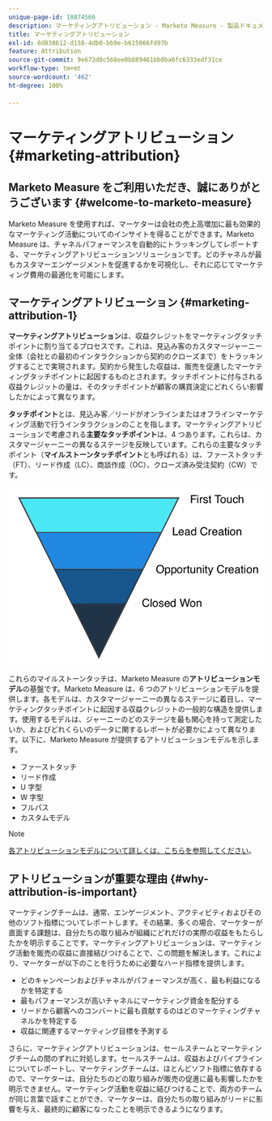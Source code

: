 ```yaml
---
unique-page-id: 18874566
description: マーケティングアトリビューション - Marketo Measure - 製品ドキュメント
title: マーケティングアトリビューション
exl-id: 6d838612-d158-4db0-bb9e-b615066fd97b
feature: Attribution
source-git-commit: 9e672d0c568ee0b889461bb8ba6fc6333edf31ce
workflow-type: tm+mt
source-wordcount: '462'
ht-degree: 100%

---
```


# マーケティングアトリビューション {#marketing-attribution}

## Marketo Measure をご利用いただき、誠にありがとうございます {#welcome-to-marketo-measure}

Marketo Measure を使用すれば、マーケターは会社の売上高増加に最も効果的なマーケティング活動についてのインサイトを得ることができます。Marketo Measure は、チャネルパフォーマンスを自動的にトラッキングしてレポートする、マーケティングアトリビューションソリューションです。どのチャネルが最もカスタマーエンゲージメントを促進するかを可視化し、それに応じてマーケティング費用の最適化を可能にします。

## マーケティングアトリビューション {#marketing-attribution-1}

**マーケティングアトリビューション**&#x200B;は、収益クレジットをマーケティングタッチポイントに割り当てるプロセスです。これは、見込み客のカスタマージャーニー全体（会社との最初のインタラクションから契約のクローズまで）をトラッキングすることで実現されます。契約から発生した収益は、販売を促進したマーケティングタッチポイントに起因するものとされます。タッチポイントに付与される収益クレジットの量は、そのタッチポイントが顧客の購買決定にどれくらい影響したかによって異なります。

**タッチポイント**&#x200B;とは、見込み客／リードがオンラインまたはオフラインマーケティング活動で行うインタラクションのことを指します。マーケティングアトリビューションで考慮される&#x200B;**主要なタッチポイント**&#x200B;は、4 つあります。これらは、カスタマージャーニーの異なるステージを反映しています。これらの主要なタッチポイント（**マイルストーンタッチポイント**&#x200B;とも呼ばれる）は、ファーストタッチ（FT）、リード作成（LC）、商談作成（OC）、クローズ済み受注契約（CW）です。

![](assets/1.png)

これらのマイルストーンタッチは、Marketo Measure の&#x200B;**アトリビューションモデル**&#x200B;の基盤です。Marketo Measure は、6 つのアトリビューションモデルを提供します。各モデルは、カスタマージャーニーの異なるステージに着目し、マーケティングタッチポイントに起因する収益クレジットの一般的な構造を提供します。使用するモデルは、ジャーニーのどのステージを最も関心を持って測定したいか、およびどれくらいのデータに関するレポートが必要かによって異なります。以下に、Marketo Measure が提供するアトリビューションモデルを示します。

* ファーストタッチ
* リード作成
* U 字型
* W 字型
* フルパス
* カスタムモデル

>[!NOTE]
>
>[各アトリビューションモデルについて詳しくは、こちらを参照してください](/help/introduction-to-marketo-measure/overview-resources/marketo-measure-attribution-models.md)。

## アトリビューションが重要な理由 {#why-attribution-is-important}

マーケティングチームは、通常、エンゲージメント、アクティビティおよびその他のソフト指標についてレポートします。その結果、多くの場合、マーケターが直面する課題は、自分たちの取り組みが組織にどれだけの実際の収益をもたらしたかを明示することです。マーケティングアトリビューションは、マーケティング活動を販売の収益に直接結びつけることで、この問題を解決します。これにより、マーケターが以下のことを行うために必要なハード指標を提供します。

* どのキャンペーンおよびチャネルがパフォーマンスが高く、最も利益になるかを特定する
* 最もパフォーマンスが高いチャネルにマーケティング資金を配分する
* リードから顧客へのコンバートに最も貢献するのはどのマーケティングチャネルかを特定する
* 収益に関連するマーケティング目標を予測する

さらに、マーケティングアトリビューションは、セールスチームとマーケティングチームの間のずれに対処します。セールスチームは、収益およびパイプラインについてレポートし、マーケティングチームは、ほとんどソフト指標に依存するので、マーケターは、自分たちのどの取り組みが販売の促進に最も影響したかを明示できません。マーケティング活動を収益に結びつけることで、両方のチームが同じ言葉で話すことができ、マーケターは、自分たちの取り組みがリードに影響を与え、最終的に顧客になったことを明示できるようになります。
